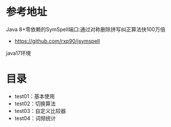 # 参考地址
Java 8+零依赖的SymSpell端口:通过对称删除拼写纠正算法快100万倍
- https://github.com/rxp90/jsymspell

java17环境

# 目录
- test01：基本使用
- test02：切换算法
- test03：自定义比较器
- test04：词频统计


